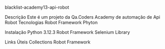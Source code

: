 blacklist-academy13-api-robot
 
Descrição
Este é um projeto da Qa.Coders Academy de automação de Api Robot
Tecnologias
Robot Framework
Phyton

Instalação
Python 3.12.3
Robot Framework
Selenium Library


Links Úteis
Collections Robot Framework
 

 
